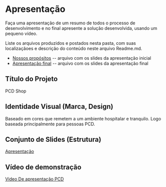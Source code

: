 # Apresentação

Faça uma apresentação de um resumo de todos o processo de desenvolvimento e no final apresente a solução desenvolvida, usando um pequeno vídeo.

Liste os arquivos produzidos e postados nesta pasta, com suas localizaçãoes e descrição do conteúdo neste arquivo Readme.md.


* [Nossos propósitos](https://github.com/ICEI-PUC-Minas-PBR-SI/pbr-si-ads-2023-2-p1-tiaw-g4-pcdshop/blob/main/docs/context.md) -- arquivo com os slides da apresentação inicial
* [Apresentação final](presentation/PCD.pdf) -- arquivo com os slides da apresentação final


## Título do Projeto

PCD Shop

## Identidade Visual (Marca, Design)

Baseado em cores que remetem a um ambiente hospitalar e tranquilo.
Logo baseada principalmente para pessoas PCD.


## Conjunto de Slides (Estrutura)

 [Apresentação](presentation/PCD.pdf)
 

## Vídeo de demonstração

[Video De apresentação PCD](https://drive.google.com/file/d/1TIknzoFeMyUHcsMJ625cKk_unXik92YP/view?usp=sharing)

